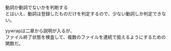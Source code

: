 動詞か動詞でないかを判断する  
とはいえ、動詞は登録したものだけを判定するので、少ない動詞しか判定できない。  

yywrapは二章から説明が入るが、  
ファイル終了状態を検査して、複数のファイルを連続で扱えるようにするための関数だ。  

